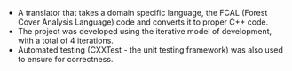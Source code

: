 - A translator that takes a domain specific language, the FCAL (Forest Cover Analysis Language) code and converts it to proper C++ code.
- The project was developed using the iterative model of development, with a total of 4 iterations.
- Automated testing (CXXTest - the unit testing framework) was also used to ensure for correctness.
